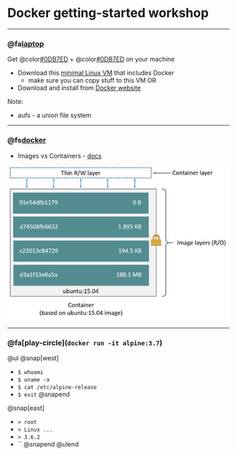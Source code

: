 # Docker getting-started workshop

---

### @fa[laptop](Prep)
Get @color[#0DB7ED](`docker`) +  @color[#0DB7ED](`docker-compose`) on your machine

* Download this [minimal Linux VM](http://dl.bintray.com/vmware/photon/2.0/GA/ova/photon-custom-lsilogic-hw11-2.0-304b817.ova) that includes Docker
	* make sure you can copy stuff to this VM
OR
* Download and install from [Docker website](https://docs.docker.com/docker-for-mac/install/)

Note:

- aufs - a union file system

---

### @fs[docker](Intro)
* Images vs Containers - [docs](https://docs.docker.com/v17.09/engine/userguide/storagedriver/imagesandcontainers/#images-and-layers)

![Images and Containers](docker-getting-started-workshop/assets/images/container-layers.jpg)

---

### @fa[play-circle](`docker run -it alpine:3.7`)

@ul
@snap[west]
- `$ whoami`
- `$ uname -a`
- `$ cat /etc/alpine-release`
- `$ exit`
@snapend

@snap[east]
- `> root`
- `> Linux ...`
- `> 3.6.2`
- ``
@snapend
@ulend